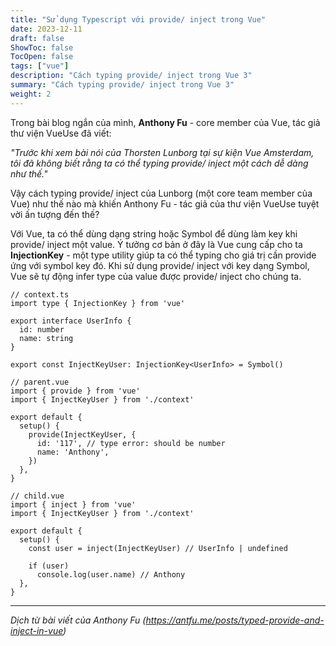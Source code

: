 ```yaml
---
title: "Sử dụng Typescript với provide/ inject trong Vue"
date: 2023-12-11
draft: false
ShowToc: false
TocOpen: false
tags: ["vue"]
description: "Cách typing provide/ inject trong Vue 3"
summary: "Cách typing provide/ inject trong Vue 3"
weight: 2
---
```


Trong bài blog ngắn của mình, **Anthony Fu** - core member của Vue, tác giả thư viện VueUse đã viết:

_"Trước khi xem bài nói của Thorsten Lunborg tại sự kiện Vue Amsterdam, tôi đã không biết rằng ta có thể typing provide/ inject một cách dễ dàng như thế."_

Vậy cách typing provide/ inject của Lunborg (một core team member của Vue) như thế nào mà khiến Anthony Fu - tác giả của thư viện VueUse tuyệt vời ấn tượng đến thế?

Với Vue, ta có thể dùng dạng string hoặc Symbol để dùng làm key khi provide/ inject một value. Ý tưởng cơ bản ở đây là Vue cung cấp cho ta **InjectionKey** - một type utility giúp ta có thể typing cho giá trị cần provide ứng với symbol key đó. Khi sử dụng provide/ inject với key dạng Symbol, Vue sẽ tự động infer type của value được provide/ inject cho chúng ta.

```
// context.ts
import type { InjectionKey } from 'vue'

export interface UserInfo {
  id: number
  name: string
}

export const InjectKeyUser: InjectionKey<UserInfo> = Symbol()
```

```
// parent.vue
import { provide } from 'vue'
import { InjectKeyUser } from './context'

export default {
  setup() {
    provide(InjectKeyUser, {
      id: '117', // type error: should be number
      name: 'Anthony',
    })
  },
}
```

```
// child.vue
import { inject } from 'vue'
import { InjectKeyUser } from './context'

export default {
  setup() {
    const user = inject(InjectKeyUser) // UserInfo | undefined

    if (user)
      console.log(user.name) // Anthony
  },
}
```

---

_Dịch từ bài viết của Anthony Fu (https://antfu.me/posts/typed-provide-and-inject-in-vue)_

